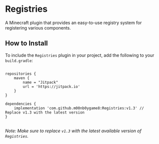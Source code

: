 # Registries
A Minecraft plugin that provides an easy-to-use registry system for registering various components.

## How to Install

To include the `Registries` plugin in your project, add the following to your `build.gradle`:

<pre>
<code>
repositories {
    maven {
        name = "Jitpack"
        url = 'https://jitpack.io'
    }
}

dependencies {
    implementation 'com.github.m00nb0ygame8:Registries:v1.3' // Replace v1.3 with the latest version
}
</code>
</pre>

_Note: Make sure to replace `v1.3` with the latest available version of `Registries`._
